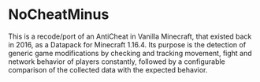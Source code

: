 # NoCheatMinus
 This is a recode/port of an AntiCheat in Vanilla Minecraft, that existed back in 2016,  as a Datapack for Minecraft 1.16.4. Its purpose is the detection of generic game modifications by checking and tracking movement, fight and network behavior of players constantly, followed by a configurable comparison of the collected data with the expected behavior.

